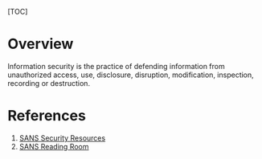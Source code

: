 [TOC]

# Overview
Information security is the practice of defending information from unauthorized access, use, disclosure, disruption, modification, inspection, recording or destruction.

# References
1. [SANS Security Resources][1]
2. [SANS Reading Room][2]

[1]: https://www.sans.org/security-resources/ "SANS Security Resources"
[2]: https://www.sans.org/reading-room/ "SANS Reading Room"
